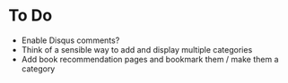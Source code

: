 # To Do

- Enable Disqus comments?
- Think of a sensible way to add and display multiple categories
- Add book recommendation pages and bookmark them / make them a category
